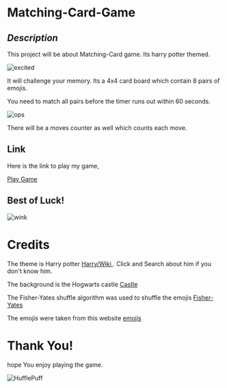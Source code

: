# **Matching-Card-Game**
## ***Description***
This project will be about Matching-Card game. Its harry potter themed.

![excited](https://media.tumblr.com/51c30ab1613eb9fbfcbb06d1c2aa91b8/tumblr_inline_muc9c0gizA1qaloy4.gif)

It will challenge your memory. Its a 4x4 card board which contain 8 pairs of emojis.

 You need to match all pairs before the timer runs out within 60 seconds.

 ![ops](https://media.tenor.com/_1j1R0YQLBYAAAAM/panic-why.gif)

 There will be a moves counter as well which counts each move.

## Link
Here is the link to play my game,

[Play Game](http://my-matchingcard.surge.sh/)

## Best of Luck!

![wink](https://i.pinimg.com/originals/4c/b9/a6/4cb9a613021cd8f97496f99ad1cca2a5.gif)


# Credits
The theme is Harry potter [Harry/Wiki ](https://en.wikipedia.org/wiki/Harry_Potter).
Click and Search about him if you don't know him.

The background is the Hogwarts castle [Castle](https://wallpapers.com/images/high/hogwarts-desktop-60ntt42m1shsmenq.webp)

The Fisher-Yates shuffle algorithm was used to shuffle the emojis [Fisher-Yates](https://www.geeksforgeeks.org/dsa/shuffle-a-given-array-using-fisher-yates-shuffle-algorithm/)

The emojis were taken from this website [emojis](https://emojidb.org/harry-potter-emojis)

# Thank You!
hope You enjoy playing the game.

![HufflePuff](https://media.tenor.com/6m6fsFfV0sYAAAAM/hufflepuff-hufflepuff-vibe.gif)
